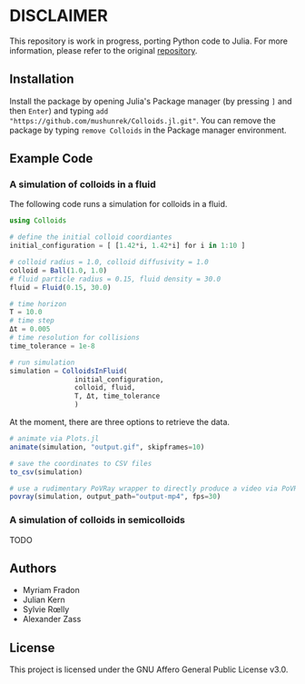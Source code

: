 # DISCLAIMER
This repository is work in progress, porting Python code to Julia. For more information, please refer to the original [repository](https://lab.wias-berlin.de/zass/dynamics-of-spheres).
## Installation
Install the package by opening Julia's Package manager (by pressing `]` and then `Enter`) and typing
`add "https://github.com/mushunrek/Colloids.jl.git"`. You can remove the package by typing `remove Colloids` in the Package manager environment.

## Example Code

### A simulation of colloids in a fluid

The following code runs a simulation for colloids in a fluid.

```julia
using Colloids

# define the initial colloid coordiantes
initial_configuration = [ [1.42*i, 1.42*i] for i in 1:10 ]

# colloid radius = 1.0, colloid diffusivity = 1.0
colloid = Ball(1.0, 1.0)
# fluid particle radius = 0.15, fluid density = 30.0
fluid = Fluid(0.15, 30.0)

# time horizon
T = 10.0
# time step
Δt = 0.005
# time resolution for collisions
time_tolerance = 1e-8

# run simulation
simulation = ColloidsInFluid(
				initial_configuration,
    			colloid, fluid,
       			T, Δt, time_tolerance
				)
```

At the moment, there are three options to retrieve the data.
```julia
# animate via Plots.jl
animate(simulation, "output.gif", skipframes=10)

# save the coordinates to CSV files
to_csv(simulation)

# use a rudimentary PoVRay wrapper to directly produce a video via PoVRay
povray(simulation, output_path="output-mp4", fps=30)
```

### A simulation of colloids in semicolloids

TODO

## Authors
- Myriam Fradon
- Julian Kern
- Sylvie Rœlly
- Alexander Zass
## License
This project is licensed under the GNU Affero General Public License v3.0.
